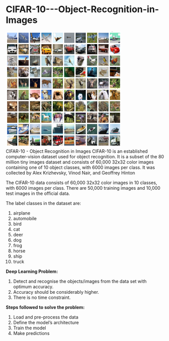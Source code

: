 # CIFAR-10---Object-Recognition-in-Images <br>
![](cifar-10.png) <br>
CIFAR-10 - Object Recognition in Images
CIFAR-10  is an established computer-vision dataset used for object recognition. It is a subset of the 80 million tiny images dataset and consists of 60,000 32x32 color images containing one of 10 object classes, with 6000 images per class. It was collected by Alex Krizhevsky, Vinod Nair, and Geoffrey Hinton

The CIFAR-10 data consists of 60,000 32x32 color images in 10 classes, with 6000 images per class. There are 50,000 training images and 10,000 test images in the official data.

The label classes in the dataset are:

1. airplane 
2. automobile 
3. bird 
4. cat 
5. deer 
6. dog 
7. frog 
8. horse 
9. ship 
10. truck

<b>Deep Learning Problem:</b> <br>
1. Detect and recognise the objects/images from the data set with optimum accuracy.
2. Accuracy should be considerably higher.
3. There is no time constraint.

<b>Steps followed to solve the problem:</b><br>
1. Load and pre-process the data
2. Define the model’s architecture
3. Train the model
4. Make predictions <br>





